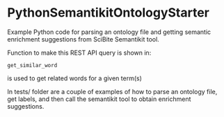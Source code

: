 # PythonSemantikitOntologyStarter

Example Python code for parsing an ontology file and getting semantic enrichment suggestions from SciBite Semantikit tool.

Function to make this REST API query is shown in:

```
get_similar_word
```

is used to get related words for a given term(s)

In tests/ folder are a couple of examples of how to parse an ontology file, get labels, and then call the semantikit tool to obtain enrichment suggestions.
